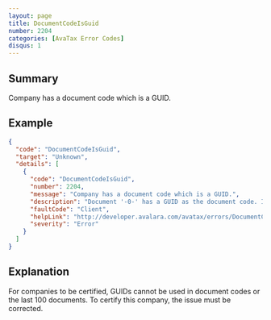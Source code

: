 ```yaml
---
layout: page
title: DocumentCodeIsGuid
number: 2204
categories: [AvaTax Error Codes]
disqus: 1
---
```


## Summary

Company has a document code which is a GUID.

## Example

```json
{
  "code": "DocumentCodeIsGuid",
  "target": "Unknown",
  "details": [
    {
      "code": "DocumentCodeIsGuid",
      "number": 2204,
      "message": "Company has a document code which is a GUID.",
      "description": "Document '-0-' has a GUID as the document code. In order for the company to be certified, there shouldn't be any GUID in the document code in the past month or among the last 100 documents.",
      "faultCode": "Client",
      "helpLink": "http://developer.avalara.com/avatax/errors/DocumentCodeIsGuid",
      "severity": "Error"
    }
  ]
}
```

## Explanation

For companies to be certified, GUIDs cannot be used in document codes or the last 100 documents. To certify this company, the issue must be corrected.
